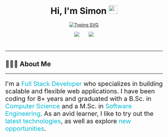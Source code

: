 <h1 align="center"> 
  Hi, I'm Simon 
    <img src="https://media.giphy.com/media/hvRJCLFzcasrR4ia7z/giphy.gif" width="28px" height="28px">
</h1>

<p align="center">
<a href="https://git.io/typing-svg">
  <img src="https://readme-typing-svg.herokuapp.com?font=Roboto&size=32&duration=4000&pause=1000&color=00BCD4&center=true&vCenter=true&width=440&lines=I'm+a+Full+Stack+Developer;I+make+ideas+come+to+life" alt="Typing SVG" />
  </a>
</p>

<p style="display: flex; gap: 30px; justify-content: center">
	<a href="https://www.linkedin.com/in/simonkostin/">
		<img src="https://img.shields.io/badge/LinkedIn-0077B5?style=for-the-badge&logo=linkedin&logoColor=white"/>
	</a>
	<a href="https://www.simon-kostin.de">
		<img src="https://img.shields.io/badge/website-000000?style=for-the-badge&logo=About.me&logoColor=aqua" />
	</a>
</p>
<br />

---

## 🧑🏻‍💻 About Me

---

<p style="font-size: 20px">
	I'm a <span style="color: #00BCD4">Full Stack Developer</span> who specializes in building scalable and flexible web applications. I have been coding for 8+ years and graduated with a B.Sc. in <span style="color: #00BCD4">Computer Science</span> and a M.Sc. in <span style="color: #00BCD4">Software Engineering</span>. As an avid learner, I like to try out the <span style="color: #00BCD4">latest technologies</span>, as well as explore <span style="color: #00BCD4">new opportunities</span>. 
</p>
